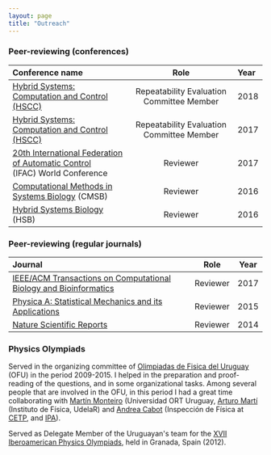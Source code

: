 ```yaml
---
layout: page
title: "Outreach"
---
```



           
### Peer-reviewing (conferences)

| Conference name | Role | Year |
|:-----|:-----:|:------|
| [Hybrid Systems: Computation and Control (HSCC)](https://www.hscc2018.deib.polimi.it/) | Repeatability Evaluation Committee Member | 2018 |
| [Hybrid Systems: Computation and Control (HSCC)](http://hscc2017.ece.illinois.edu/cfpb.html) | Repeatability Evaluation Committee Member | 2017 |
| [20th International Federation of Automatic Control](https://www.ifac2017.org/) <br> (IFAC) World Conference  | Reviewer | 2017 |
| [Computational Methods in Systems Biology](https://www.cl.cam.ac.uk/events/cmsb2016/) (CMSB)| Reviewer | 2016 |
| [Hybrid Systems Biology](http://hsb2016.imag.fr/) (HSB) | Reviewer | 2016 |

     
      
### Peer-reviewing (regular journals)

| Journal |  Role |  Year |
|:-----|:-----:|:-----:|
|[IEEE/ACM Transactions on Computational Biology and Bioinformatics](http://ieeexplore.ieee.org/xpl/RecentIssue.jsp?punumber=8857)|Reviewer|2017|
| [Physica A: Statistical Mechanics and its Applications](https://www.journals.elsevier.com/physica-a-statistical-mechanics-and-its-applications) | Reviewer | 2015 |
| [Nature Scientific Reports](http://www.nature.com/srep/) | Reviewer | 2014|


### Physics Olympiads

Served in the organizing committee of [Olimpiadas de Fisica del Uruguay](http://olimp-fisica.blogspot.fr/) (OFU) in the period 2009-2015. I helped in the preparation and proof-reading of the questions, and in some organizational tasks. Among several people that are involved in the OFU, in this period I had a great time collaborating with [Martín Monteiro](http://fisicamartin.blogspot.com/) (Universidad ORT Uruguay, [Arturo Martí](http://www.fisica.edu.uy/~marti/) (Instituto de Física, UdelaR) and [Andrea Cabot](https://twitter.com/andreacabot) (Inspección de Física at [CETP](https://inspeccionfisica.jimdo.com/contacto/), and [IPA](http://ipa.cfe.edu.uy/)).

Served as Delegate Member of the Uruguayan's team for the [XVII Iberoamerican Physics Olympiads](https://es.wikipedia.org/wiki/Olimpiada_Iberoamericana_de_F%C3%ADsica), held in Granada, Spain (2012).

<!-- agregar items cf. cvfr.pdf -->

